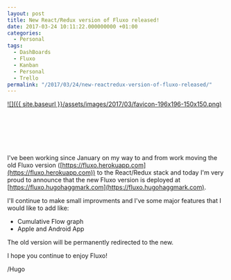 ```yaml
---
layout: post
title: New React/Redux version of Fluxo released!
date: 2017-03-24 10:11:22.000000000 +01:00
categories:
  - Personal
tags:
  - DashBoards
  - Fluxo
  - Kanban
  - Personal
  - Trello
permalink: "/2017/03/24/new-reactredux-version-of-fluxo-released/"
---
```


[![]({{ site.baseurl }}/assets/images/2017/03/favicon-196x196-150x150.png)](http://www.hugohaggmark.com/wp-content/uploads/2017/03/favicon-196x196.png)

&nbsp;

&nbsp;

&nbsp;

I've been working since January on my way to and from work moving the old Fluxo version ([https://fluxo.herokuapp.com](https://fluxo.herokuapp.com)) to the React/Redux stack and today I'm very proud to announce that the new Fluxo version is deployed at [https://fluxo.hugohaggmark.com](https://fluxo.hugohaggmark.com).

I'll continue to make small improvments and I've some major features that I would like to add&nbsp;like:

- Cumulative Flow graph
- Apple and Android App

The old version will be permanently redirected to the new.

I hope you continue to enjoy Fluxo!

/Hugo
